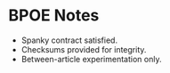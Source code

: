 # BPOE Notes
- Spanky contract satisfied.
- Checksums provided for integrity.
- Between-article experimentation only.

